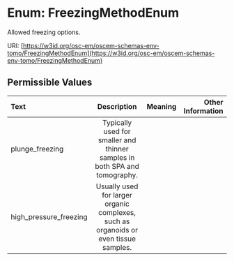 
# Enum: FreezingMethodEnum

Allowed freezing options.

URI: [https://w3id.org/osc-em/oscem-schemas-env-tomo/FreezingMethodEnum](https://w3id.org/osc-em/oscem-schemas-env-tomo/FreezingMethodEnum)


## Permissible Values

| Text | Description | Meaning | Other Information |
| :--- | :---: | :---: | ---: |
| plunge_freezing | Typically used for smaller and thinner samples in both SPA and tomography. |  |  |
| high_pressure_freezing | Usually used for larger organic complexes, such as organoids or even tissue samples. |  |  |

